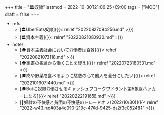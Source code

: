+++
title = "🏛奴隷"
lastmod = 2022-10-30T21:06:25+09:00
tags = ["MOC"]
draft = false
+++

-   refs.
    -   [🏛UberEats奴隷]({{< relref "20220827094256.md" >}})
    -   [🏛資本主義]({{< relref "20220821080930.md" >}})
-   notes.
    -   [🎓資本主義社会において労働者は百姓]({{< relref "20220821073118.md" >}})
    -   [🎓家畜の視点から働くことを疑え]({{< relref "20220723180531.md" >}})
    -   [🎓肉や野菜を食べるように慈悲の心で他人を養分にしたい]({{< relref "20221016071440.md" >}})
    -   [🎓Botに奴隷労働させるキャッシュフロークワドラント第5象限ハッカーになる]({{< relref "20220222191656.md" >}})
    -   [💭奴隷の不快感と貧困の不快感のトレードオフ(2022/10/30)]({{< relref "2022-w43.md#03a4c090-219c-476d-9425-da2f3c052484" >}})
